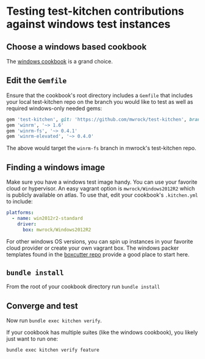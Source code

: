 # Testing test-kitchen contributions against windows test instances

## Choose a windows based cookbook

The [windows cookbook](https://github.com/chef-cookbooks/windows) is a grand choice.

## Edit the `Gemfile`

Ensure that the cookbook's root directory includes a `Gemfile` that includes your local test-kitchen repo on the branch you would like to test as well as required windows-only needed gems:

```ruby
gem 'test-kitchen', git: 'https://github.com/mwrock/test-kitchen', branch: 'winrm-fs'
gem 'winrm', '~> 1.6'
gem 'winrm-fs', '~> 0.4.1'
gem 'winrm-elevated', '~> 0.4.0'
```

The above would target the `winrm-fs` branch in mwrock's test-kitchen repo.

## Finding a windows image

Make sure you have a windows test image handy. You can use your favorite cloud or hypervisor. An easy vagrant option is `mwrock/Windows2012R2` which is publicly available on atlas. To use that, edit your cookbook's `.kitchen.yml` to include:

```yaml
platforms:
  - name: win2012r2-standard
    driver:
      box: mwrock/Windows2012R2
```

For other windows OS versions, you can spin up instances in your favorite cloud provider or create your own vagrant box. The windows packer templates found in the [boxcutter repo](https://github.com/boxcutter/windows) provide a good place to start here.

## `bundle install`

From the root of your cookbook directory run `bundle install`

## Converge and test

Now run `bundle exec kitchen verify`.

If your cookbook has multiple suites (like the windows cookbook), you likely just want to run one:

```shell
bundle exec kitchen verify feature
```

